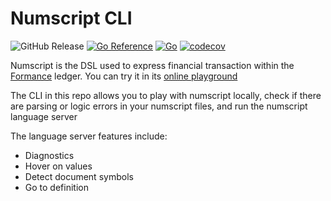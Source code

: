 # Numscript CLI

![GitHub Release](https://img.shields.io/github/v/release/formancehq/numscript)
[![Go Reference](https://pkg.go.dev/badge/github.com/formancehq/numscript.svg)](https://pkg.go.dev/github.com/formancehq/numscript)
[![Go](https://github.com/formancehq/numscript/actions/workflows/checks.yml/badge.svg)](https://github.com/formancehq/numscript/actions/workflows/checks.yml)
[![codecov](https://codecov.io/gh/formancehq/numscript/graph/badge.svg?token=njjqGhFQ2p)](https://codecov.io/gh/formancehq/numscript)

Numscript is the DSL used to express financial transaction within the [Formance](https://www.formance.com/) ledger.
You can try it in its [online playground](https://playground.numscript.org)

The CLI in this repo allows you to play with numscript locally, check if there are parsing or logic errors in your numscript files, and run the numscript language server

The language server features include:

- Diagnostics
- Hover on values
- Detect document symbols
- Go to definition
